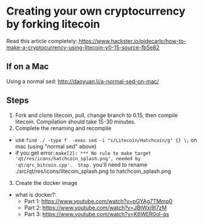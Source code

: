 Creating your own cryptocurrency by forking litecoin
====================================

Read this article completely: https://www.hackster.io/pjdecarlo/how-to-make-a-cryptocurrency-using-litecoin-v0-15-source-fb5e82

If on a Mac
-----------
Using a normal sed: http://daoyuan.li/a-normal-sed-on-mac/

Steps
-----
1. Fork and clone litecoin, pull, change branch to 0.15, then compile litecoin.  Compilation should take 15-30 minutes.
2. Complete the renaming and recompile
  * use `find ./ -type f  -exec sed -i "s/Litecoin/Hatchcoin/g" {} \;` on mac (using "normal sed" above)
  * if you get error: `make[2]: *** No rule to make target 'qt/res/icons/hatchcoin_splash.png', needed by 'qt/qrc_bitcoin.cpp'.  Stop.` you'll need to rename ./src/qt/res/icons/litecoin_splash.png to hatchcoin_splash.png
3. Create the docker image
  * what is docker?: 
    * Part 1: https://www.youtube.com/watch?v=pGYAg7TMmp0
    * Part 2: https://www.youtube.com/watch?v=JBtWxj9l7zM
    * Part 3: https://www.youtube.com/watch?v=K6WER0oI-qs

